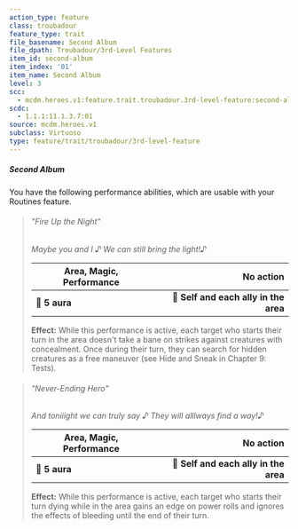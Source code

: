 ```yaml
---
action_type: feature
class: troubadour
feature_type: trait
file_basename: Second Album
file_dpath: Troubadour/3rd-Level Features
item_id: second-album
item_index: '01'
item_name: Second Album
level: 3
scc:
  - mcdm.heroes.v1:feature.trait.troubadour.3rd-level-feature:second-album
scdc:
  - 1.1.1:11.1.3.7:01
source: mcdm.heroes.v1
subclass: Virtuoso
type: feature/trait/troubadour/3rd-level-feature
---
```


##### Second Album

You have the following performance abilities, which are usable with your Routines feature.

<!-- -->
> ###### "Fire Up the Night"
>
> *Maybe you and I ♪ We can still bring the light!♪*
>
> | **Area, Magic, Performance** |                         **No action** |
> | ---------------------------- | ------------------------------------: |
> | **📏 5 aura**                | **🎯 Self and each ally in the area** |
>
> **Effect:** While this performance is active, each target who starts their turn in the area doesn't take a bane on strikes against creatures with concealment. Once during their turn, they can search for hidden creatures as a free maneuver (see Hide and Sneak in Chapter 9: Tests).

<!-- -->
> ###### "Never-Ending Hero"
>
> *And toniiight we can truly say ♪ They will alllways find a way!♪*
>
> | **Area, Magic, Performance** |                         **No action** |
> | ---------------------------- | ------------------------------------: |
> | **📏 5 aura**                | **🎯 Self and each ally in the area** |
>
> **Effect:** While this performance is active, each target who starts their turn dying while in the area gains an edge on power rolls and ignores the effects of bleeding until the end of their turn.
